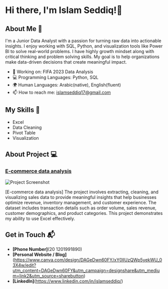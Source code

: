 # Hi there, I'm Islam Seddiq!👋

## About Me 🚀

I'm a Junior Data Analyst with a passion for turning raw data into actionable insights. I enjoy working with SQL, Python, and visualization tools like Power BI to solve real-world problems. I have highly growth mindset along with critical thinking and problem solving skills. My goal is to help organizations make data-driven decisions that create meaningful impact.

- 🔭 Working on: FIFA 2023 Data Analysis 
- 💻 Programming Languages: Python, SQL
- 🌍 Human Languages: Arabic(native), English(fluent)
- 📫 How to reach me: islamseddiq17@gmail.com

## My Skills 🧠

- Excel
- Data Cleaning
- Pivot Table
- Visualization

## About Project 💻

### [E-commerce data analysis](https://docs.google.com/spreadsheets/d/1MJmdWKa5020n3n6QCVyu-T1JMciIo7B0/edit?usp=sharing&ouid=117195579203700660293&rtpof=true&sd=true)


![Project Screenshot](https://i.supaimg.com/875793dd-90d5-4b7b-bb72-d44c604e158a.jpg)

[E-commerce data analysis] The project involves extracting, cleaning, and visualizing sales data to provide meaningful insights that help businesses optimize revenue, inventory management, and customer experience. The dataset includes transaction details such as order volume, sales revenue, customer demographics, and product categories. This project demonstrates my ability to use Excel effectively.


## Get in Touch 📬
- **[Phone Number]**(20 1201991890)
- **[Personal Website / Blog]**(https://www.canva.com/design/DAGeDwn60FY/xY0llUzQWp5yekWU_03X4w/edit?utm_content=DAGeDwn60FY&utm_campaign=designshare&utm_medium=link2&utm_source=sharebutton)
- **[LinkedIn]**(https://www.linkedin.com/in/islamseddiq/)

